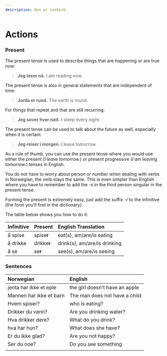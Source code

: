 ```yaml
---
description: Hun er lesbisk.
---
```


# Actions

### Present

The present tense is used to describe things that are happening or are true now:

> **Jeg leser nå.** I am reading now.

The present tense is also in general statements that are independent of time:

> **Jorda er rund.** The earth is round.

For things that repeat and that are still recurring:

> **Jeg sover hver natt.** I sleep every night.

The present tense can be used to talk about the future as well, especially when it is certain:

> **Jeg reiser i morgen.** I leave tomorrow.

As a rule of thumb, you can use the present tense where you would use either the present \(_I leave tomorrow._\) or present progressive \(_I am leaving tomorrow._\) tenses in English.

You do not have to worry about person or number when dealing with verbs in Norwegian, the verb stays the same. This is even simpler than English where you have to remember to add the _-s_ in the third person singular in the present tense.

Forming the present is extremely easy, just add the suffix _-r_ to the infinitive \(the form you'll find in the dictionary\).

The table below shows you how to do it:

| Infinitive | Present | English Translation |
| :--- | :--- | :--- |
| å spise | spise**r** | eat\(s\), am/are/is eating |
| å drikke | drikke**r** | drink\(s\), am/are/is drinking |
| å se | se**r** | see\(s\), am/are/is seeing |

### Sentences

| Norwegian | English |
| :--- | :--- |
| jenta har ikke et eple | the girl doesn't have an apple |
| Mannen har ikke et barn | The man does not have a child |
| Hvem spiser? | who is eating? |
| Drikker du vann? | Are you drinking water? |
| Hva drikker dere? | What do you drink? |
| hva har hun? | What does she have? |
| Er du ikke glad? | Are you not happy? |
| Ser du noe? | Do you see something |
|  |  |

